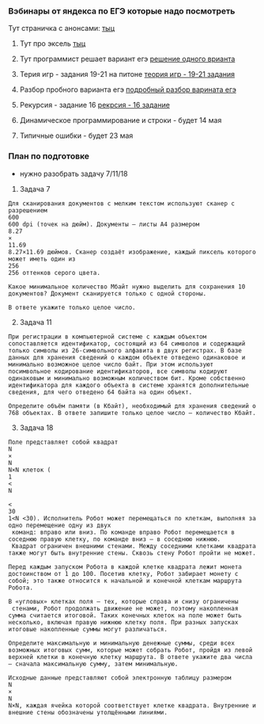### Вэбинары от яндекса по ЕГЭ которые надо посмотреть

Тут страничка с анонсами: [тыц](https://education.yandex.ru/ege/go/webinars?utm_campaign=ege&utm_content=email_puids&utm_medium=email&utm_source=crm&utm_term=20240327)

1) Тут про эксель
[тыц](https://my.mts-link.ru/44081476/1861904067/record-new/2144694736?utm_campaign=ege&utm_content=email_puids&utm_medium=email&utm_source=crm&utm_term=20240327)

2) Тут программист решает вариант егэ
[решение одного врианта](https://my.mts-link.ru/44081476/1351303287/record-new/2039677592?utm_campaign=ege&utm_content=email_puids&utm_medium=email&utm_source=crm&utm_term=20240327)

3) Терия игр - задания 19-21 на питоне
[теория игр - 19-21 задания](https://my.mts-link.ru/44081476/988163085/record-new/1401859130?utm_campaign=ege&utm_content=email_puids&utm_medium=email&utm_source=crm&utm_term=20240327)

4) Разбор пробного варианта егэ
[подробный разбор варината егэ](https://my.mts-link.ru/44081476/1105959039/record-new/926340779?utm_campaign=ege&utm_content=email_puids&utm_medium=email&utm_source=crm&utm_term=20240327)

5) Рекурсия - задание 16
[рекрсия - 16 задание](https://my.mts-link.ru/44081476/1777022189/record-new/1917894986?utm_campaign=ege&utm_content=email_puids&utm_medium=email&utm_source=crm&utm_term=20240327)

6) Динамическое программирование и строки - будет 14 мая

7) Типичные ошибки - будет 23 мая









### План по подготовке
- нужно разобрать задачу 7/11/18

1) Задача 7
```
Для сканирования документов с мелким текстом используют сканер с разрешением 
600
600 dpi (точек на дюйм). Документы — листы А4 размером 
8.27
×
11.69
8.27×11.69 дюймов. Сканер создаёт изображение, каждый пиксель которого может иметь один из 
256
256 оттенков серого цвета.

Какое минимальное количество Мбайт нужно выделить для сохранения 10 документов? Документ сканируется только с одной стороны.

В ответе укажите только целое число.
```
2) Задача 11

```
При регистрации в компьютерной системе с каждым объектом сопоставляется идентификатор, состоящий из 64 символов и содержащий только символы из 26-символьного алфавита в двух регистрах. В базе данных для хранения сведений о каждом объекте отведено одинаковое и минимально возможное целое число байт. При этом используют посимвольное кодирование идентификаторов, все символы кодируют одинаковым и минимально возможным количеством бит. Кроме собственно идентификатора для каждого объекта в системе хранятся дополнительные сведения, для чего отведено 64 байта на один объект.

Определите объём памяти (в Кбайт), необходимый для хранения сведений о 768 объектах. В ответе запишите только целое число — количество Кбайт.
```
3) Задача 18

```
Поле представляет собой квадрат 
N
×
N
N×N клеток (
1
<
N
 
<
30
1<N <30). Исполнитель Робот может перемещаться по клеткам, выполняя за одно перемещение одну из двух
 команд: вправо или вниз. По команде вправо Робот перемещается в соседнюю правую клетку, по команде вниз — в соседнюю нижнюю.
 Квадрат ограничен внешними стенами. Между соседними клетками квадрата также могут быть внутренние стены. Сквозь стену Робот пройти не может.

Перед каждым запуском Робота в каждой клетке квадрата лежит монета достоинством от 1 до 100. Посетив клетку, Робот забирает монету с собой; это также относится к начальной и конечной клеткам маршрута Робота.

В «угловых» клетках поля — тех, которые справа и снизу ограничены
 стенами, Робот продолжать движение не может, поэтому накопленная сумма считается итоговой. Таких конечных клеток на поле может быть несколько, включая правую нижнюю клетку поля. При разных запусках итоговые накопленные суммы могут различаться.

Определите максимальную и минимальную денежные суммы, среди всех возможных итоговых сумм, которые может собрать Робот, пройдя из левой верхней клетки в конечную клетку маршрута. В ответе укажите два числа — сначала максимальную сумму, затем минимальную.

Исходные данные представляют собой электронную таблицу размером
N
×
N
N×N, каждая ячейка которой соответствует клетке квадрата. Внутренние и внешние стены обозначены утолщёнными линиями.
```
